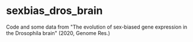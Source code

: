# sexbias_dros_brain
Code and some data from "The evolution of sex-biased gene expression in the Drosophila brain" (2020, Genome Res.)
